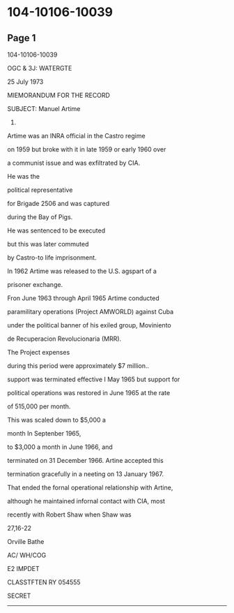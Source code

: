 # 104-10106-10039

## Page 1

104-10106-10039

OGC & 3J: WATERGTE

25 July 1973

MIEMORANDUM FOR THE RECORD

SUBJECT: Manuel Artime

1.

Artime was an INRA official in the Castro regime

on 1959 but broke with it in late 1959 or early 1960 over

a communist issue and was exfiltrated by CIA.

He was the

political representative

for Brigade 2506 and was captured

during the Bay of Pigs.

He was sentenced to be executed

but this was later commuted

by Castro-to life imprisonment.

In 1962 Artime was released to the U.S. agspart of a

prisoner exchange.

Fron June 1963 through April 1965 Artime conducted

paramilitary operations (Project AMWORLD) against Cuba

under the political banner of his exiled group, Moviniento

de Recuperacion Revolucionaria (MRR).

The Project expenses

during this period were approximately $7 million..

support was terminated effective I May 1965 but support for

political operations was restored in June 1965 at the rate

of 515,000 per month.

This was scaled down to $5,000 a

month In Septenber 1965,

to $3,000 a month in June 1966, and

terminated on 31 December 1966. Artine accepted this

termination gracefully in a neeting on 13 January 1967.

That ended the fornal operational relationship with Artine,

although he maintained infornal contact with CIA, most

recently with Robert Shaw when Shaw was

27,16-22

Orville Bathe

AC/ WH/COG

E2 IMPDET

CLASSTFTEN RY 054555

SECRET

---

